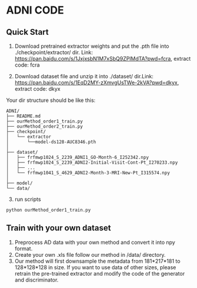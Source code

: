 # ADNI CODE
## Quick Start
1. Download pretrained extractor weights and put the .pth file into ./checkpoint/extractor/ dir. Link: https://pan.baidu.com/s/1JxjxsbN1M7xSbQ9ZPlMdTA?pwd=fcra, extract code: fcra

2. Download dataset file and unzip it into ./dataset/ dir.Link: https://pan.baidu.com/s/1EqD2MY-zXmvgUsTWe-2kVA?pwd=dkyx, extract code: dkyx

Your dir structure should be like this: 
```
ADNI/
├── README.md
├── ourMethod_order1_train.py
├── ourMethod_order2_train.py
├── checkpoint/
│   └── extractor
│       └──model-ds128-AUC8346.pth
│
├── dataset/
│   ├── frfmwp1024_S_2239_ADNI1_GO-Month-6_I252342.npy
│   ├── frfmwp1024_S_2239_ADNI2-Initial-Visit-Cont-Pt_I270233.npy
│   ├── ...
│   └── frfmwp1041_S_4629_ADNI2-Month-3-MRI-New-Pt_I315574.npy
│   
├── model/
└── data/
```
3. run scripts
```
python ourMethod_order1_train.py
```
## Train with your own dataset
1. Preprocess AD data with your own method and convert it into npy format.
2. Create your own .xls file follow our method in /data/ directory.
3. Our method will first downsample the metadata from 181\*217\*181 to 128\*128\*128 in size. If you want to use data of other sizes, please retrain the pre-trained extractor and modify the code of the generator and discriminator.
